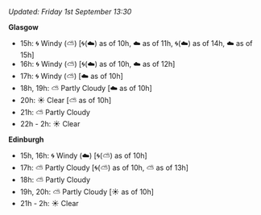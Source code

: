 *Updated: Friday 1st September 13:30*

**Glasgow**

* 15h: :cyclone: Windy (:partly_sunny:) [:cyclone:(:cloud:) as of 10h, :cloud: as of 11h, :cyclone:(:cloud:) as of 14h, :cloud: as of 15h]
* 16h: :cyclone: Windy (:partly_sunny:) [:cyclone:(:cloud:) as of 10h, :cloud: as of 12h]
* 17h: :cyclone: Windy (:partly_sunny:) [:cloud: as of 10h]
* 18h, 19h: :partly_sunny: Partly Cloudy [:cloud: as of 10h]
* 20h: :sunny: Clear [:partly_sunny: as of 10h]
* 21h: :partly_sunny: Partly Cloudy
* 22h - 2h: :sunny: Clear

**Edinburgh**

* 15h, 16h: :cyclone: Windy (:cloud:) [:cyclone:(:partly_sunny:) as of 10h]
* 17h: :partly_sunny: Partly Cloudy [:cyclone:(:partly_sunny:) as of 10h, :partly_sunny: as of 13h]
* 18h: :partly_sunny: Partly Cloudy
* 19h, 20h: :partly_sunny: Partly Cloudy [:sunny: as of 10h]
* 21h - 2h: :sunny: Clear
